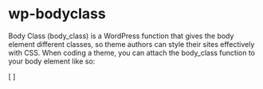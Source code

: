 wp-bodyclass
============

Body Class (body_class) is a WordPress function that gives the body element different classes, so theme authors can style their sites effectively with CSS. 
When coding a theme, you can attach the body_class function to your body element like so:

[ <?php body_class($class); ?>]
